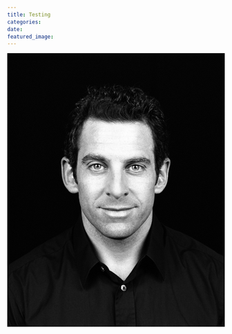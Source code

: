 ```yaml
---
title: Testing
categories:
date:
featured_image:
---
```



![](/uploads/versions/sam-harris-01---x----2393-3000x---.jpg)